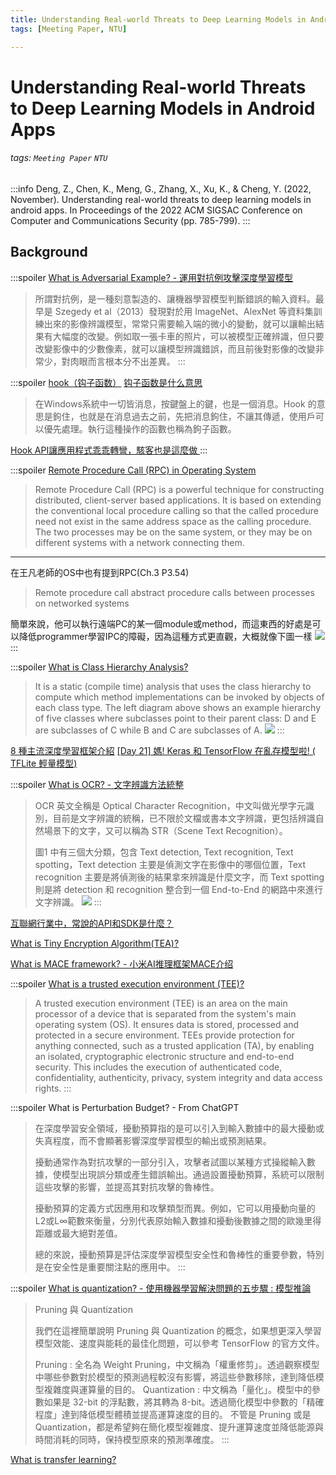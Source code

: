 ```yaml
---
title: Understanding Real-world Threats to Deep Learning Models in Android Apps
tags: [Meeting Paper, NTU]

---
```


# Understanding Real-world Threats to Deep Learning Models in Android Apps
###### tags: `Meeting Paper` `NTU`
:::info
Deng, Z., Chen, K., Meng, G., Zhang, X., Xu, K., & Cheng, Y. (2022, November). Understanding real-world threats to deep learning models in android apps. In Proceedings of the 2022 ACM SIGSAC Conference on Computer and Communications Security (pp. 785-799).
:::
## Background
:::spoiler [What is Adversarial Example? - 運用對抗例攻擊深度學習模型](https://medium.com/trustableai/%E9%87%9D%E5%B0%8D%E6%A9%9F%E5%99%A8%E5%AD%B8%E7%BF%92%E7%9A%84%E6%83%A1%E6%84%8F%E8%B3%87%E6%96%99%E6%94%BB%E6%93%8A-%E4%B8%80-e94987742767)
> 所謂對抗例，是一種刻意製造的、讓機器學習模型判斷錯誤的輸入資料。最早是 Szegedy et al（2013）發現對於用 ImageNet、AlexNet 等資料集訓練出來的影像辨識模型，常常只需要輸入端的微小的變動，就可以讓輸出結果有大幅度的改變。例如取一張卡車的照片，可以被模型正確辨識，但只要改變影像中的少數像素，就可以讓模型辨識錯誤，而且前後對影像的改變非常少，對肉眼而言根本分不出差異。
:::

:::spoiler [hook（钩子函数）](https://blog.csdn.net/chehec2010/article/details/91360772)
[钩子函数是什么意思](https://www.zixuerumen.com/17234.html)
> 在Windows系統中一切皆消息，按鍵盤上的鍵，也是一個消息。Hook 的意思是鉤住，也就是在消息過去之前，先把消息鉤住，不讓其傳遞，使用戶可以優先處理。執行這種操作的函數也稱為鉤子函數。

[Hook API讓應用程式乖乖轉彎，駭客也是這麼做 ](https://www.fineart-tech.com/index.php/ch/news/699-fineartsecurity-apihook)
:::

:::spoiler [Remote Procedure Call (RPC) in Operating System](https://www.geeksforgeeks.org/remote-procedure-call-rpc-in-operating-system/)
> Remote Procedure Call (RPC) is a powerful technique for constructing distributed, client-server based applications. It is based on extending the conventional local procedure calling so that the called procedure need not exist in the same address space as the calling procedure. The two processes may be on the same system, or they may be on different systems with a network connecting them. 
---
在王凡老師的OS中也有提到RPC(Ch.3 P3.54)
> Remote procedure call abstract procedure calls between processes on networked systems

簡單來說，他可以執行遠端PC的某一個module或method，而這東西的好處是可以降低programmer學習IPC的障礙，因為這種方式更直觀，大概就像下圖一樣
![](https://media.geeksforgeeks.org/wp-content/uploads/operating-system-remote-procedure-call-1.png)
:::

:::spoiler [What is Class Hierarchy Analysis?](https://www.researchgate.net/figure/Example-Class-Hierarchy-Analysis-CHA-Our-Class-Hierarchy-Analysis-is-a-static-compile_fig1_269196977)
> It is a static (compile time) analysis that uses the class hierarchy to compute which method implementations can be invoked by objects of each class type. The left diagram above shows an example hierarchy of five classes where subclasses point to their parent class: D and E are subclasses of C while B and C are subclasses of A.
![](https://www.researchgate.net/profile/Zachary-Tatlock/publication/269196977/figure/fig1/AS:668907362856968@1536491351260/Example-Class-Hierarchy-Analysis-CHA-Our-Class-Hierarchy-Analysis-is-a-static-compile.png)
:::

[8 種主流深度學習框架介紹](https://blog.csdn.net/zw0Pi8G5C1x/article/details/121571055)
[[Day 21] 媽! Keras 和 TensorFlow 在亂存模型啦! ( TFLite 輕量模型) ](https://ithelp.ithome.com.tw/articles/10272501)

:::spoiler [What is OCR? - 文字辨識方法統整](https://d246810g2000.medium.com/%E6%96%87%E5%AD%97%E8%BE%A8%E8%AD%98%E6%96%B9%E6%B3%95%E7%B5%B1%E6%95%B4-1e3d3ba5fe54)
> OCR 英文全稱是 Optical Character Recognition，中文叫做光學字元識別，目前是文字辨識的統稱，已不限於文檔或書本文字辨識，更包括辨識自然場景下的文字，又可以稱為 STR（Scene Text Recognition）。
>
>圖1 中有三個大分類，包含 Text detection, Text recognition, Text spotting，Text detection 主要是偵測文字在影像中的哪個位置，Text recognition 主要是將偵測後的結果拿來辨識是什麼文字，而 Text spotting 則是將 detection 和 recognition 整合到一個 End-to-End 的網路中來進行文字辨識。
![](https://miro.medium.com/v2/resize:fit:720/format:webp/1*UxmtG_Y3E4NyZVeoGnD3OQ.png)
:::


[互聯網行業中，常說的API和SDK是什麼？](https://ithelp.ithome.com.tw/articles/10233788)

[What is Tiny Encryption Algorithm(TEA)?](https://www.jianshu.com/p/4272e0805da3)

[What is MACE framework? - 小米AI推理框架MACE介绍](https://blog.csdn.net/tugouxp/article/details/123262864)

:::spoiler [What is a trusted execution environment (TEE)?](https://www.techtarget.com/searchitoperations/definition/trusted-execution-environment-TEE)
> A trusted execution environment (TEE) is an area on the main processor of a device that is separated from the system's main operating system (OS). It ensures data is stored, processed and protected in a secure environment. TEEs provide protection for anything connected, such as a trusted application (TA), by enabling an isolated, cryptographic electronic structure and end-to-end security. This includes the execution of authenticated code, confidentiality, authenticity, privacy, system integrity and data access rights.
:::

:::spoiler What is Perturbation Budget? - From ChatGPT
> 在深度學習安全領域，擾動預算指的是可以引入到輸入數據中的最大擾動或失真程度，而不會顯著影響深度學習模型的輸出或預測結果。
>
>擾動通常作為對抗攻擊的一部分引入，攻擊者試圖以某種方式操縱輸入數據，使模型出現誤分類或產生錯誤輸出。通過設置擾動預算，系統可以限制這些攻擊的影響，並提高其對抗攻擊的魯棒性。
>
>擾動預算的定義方式因應用和攻擊類型而異。例如，它可以用擾動向量的L2或L∞範數來衡量，分別代表原始輸入數據和擾動後數據之間的歐幾里得距離或最大絕對差值。
>
>總的來說，擾動預算是評估深度學習模型安全性和魯棒性的重要參數，特別是在安全性是重要關注點的應用中。
:::

:::spoiler [What is quantization? - 使用機器學習解決問題的五步驟 : 模型推論](https://datasciocean.tech/machine-learning-basic-concept/machine-learning-model-inference/)
> Pruning 與 Quantization
>
>我們在這裡簡單說明 Pruning 與 Quantization 的概念，如果想更深入學習模型效能、速度與能耗的最佳化問題，可以參考 TensorFlow 的官方文件。
>
>Pruning : 全名為 Weight Pruning，中文稱為「權重修剪」。透過觀察模型中哪些參數對於模型的預測過程較沒有影響，將這些參數移除，達到降低模型複雜度與運算量的目的。
Quantization : 中文稱為「量化」。模型中的參數如果是 32-bit 的浮點數，將其轉為 8-bit。透過簡化模型中參數的「精確程度」達到降低模型體積並提高運算速度的目的。
不管是 Pruning 或是 Quantization，都是希望夠在簡化模型複雜度、提升運算速度並降低能源與時間消耗的同時，保持模型原來的預測準確度。
:::

[What is transfer learning?](https://youtu.be/qD6iD4TFsdQ)